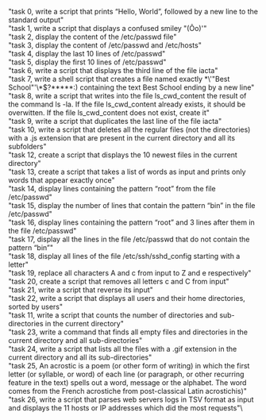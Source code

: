 "task 0, write a script that prints “Hello, World”, followed by a new line to the standard output"\
"task 1, write a script that displays a confused smiley "(Ôo)'"\
"task 2, display the content of the /etc/passwd file"\
"task 3, display the content of /etc/passwd and /etc/hosts"\
"task 4, display the last 10 lines of /etc/passwd"\
"task 5, display the first 10 lines of /etc/passwd"\
"task 6, write a script that displays the third line of the file iacta"\
"task 7, write a shell script that creates a file named exactly \*\\'"Best School"\'\\*$\?\*\*\*\*\*:) containing the text Best School ending by a new line"\
"task 8, write a script that writes into the file ls_cwd_content the result of the command ls -la. If the file ls_cwd_content already exists, it should be overwitten. If the file ls_cwd_content does not exist, create it"\
"task 9, write a script that duplicates the last line of the file iacta"\
"task 10, write a script that deletes all the regular files (not the directories) with a .js extension that are present in the current directory and all its subfolders"\
"task 12, create a script that displays the 10 newest files in the current directory"\
"task 13, create a script that takes a list of words as input and prints only words that appear exactly once"\
"task 14, display lines containing the pattern “root” from the file /etc/passwd"\
"task 15, display the number of lines that contain the pattern “bin” in the file /etc/passwd"\
"task 16, display lines containing the pattern “root” and 3 lines after them in the file /etc/passwd"\
"task 17, display all the lines in the file /etc/passwd that do not contain the pattern “bin”"\
"task 18, display all lines of the file /etc/ssh/sshd_config starting with a letter"\
"task 19, replace all characters A and c from input to Z and e respectively"\
"task 20, create a script that removes all letters c and C from input"\
"task 21, write a script that reverse its input"\
"task 22, write a script that displays all users and their home directories, sorted by users"\
"task 11, write a script that counts the number of directories and sub-directories in the current directory"\
"task 23, write a command that finds all empty files and directories in the current directory and all sub-directories"\
"task 24, write a script that lists all the files with a .gif extension in the current directory and all its sub-directories"\
"task 25, An acrostic is a poem (or other form of writing) in which the first letter (or syllable, or word) of each line (or paragraph, or other recurring feature in the text) spells out a word, message or the alphabet. The word comes from the French acrostiche from post-classical Latin acrostichis)"\
"task 26, write a script that parses web servers logs in TSV format as input and displays the 11 hosts or IP addresses which did the most requests"\
